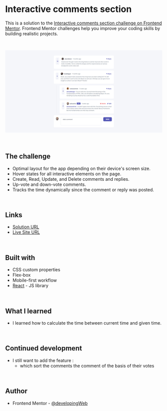 # Interactive comments section

This is a solution to the [Interactive comments section challenge on Frontend Mentor](https://www.frontendmentor.io/challenges/interactive-comments-section-iG1RugEG9). Frontend Mentor challenges help you improve your coding skills by building realistic projects.

<br>

![](./src/Assets/images/screenshot.png)

<br>

## The challenge

- Optimal layout for the app depending on their device's screen size.
- Hover states for all interactive elements on the page.
- Create, Read, Update, and Delete comments and replies.
- Up-vote and down-vote comments.
- Tracks the time dynamically since the comment or reply was posted.

<br>

## Links

- [Solution URL](https://github.com/developingWeb/interactive-comments-section)
- [Live Site URL](https://interactive-comments-section-developingweb.vercel.app)

<br>

## Built with

- CSS custom properties
- Flex-box
- Mobile-first workflow
- [React](https://reactjs.org/) - JS library

<br>

## What I learned

 - I learned how to calculate the time between current time and given time.

<br>

## Continued development

- I still want to add the feature : 
  - which sort the comments the comment of the basis of their votes

<br>

## Author

- Frontend Mentor - [@developingWeb](https://www.frontendmentor.io/profile/developingWeb)
